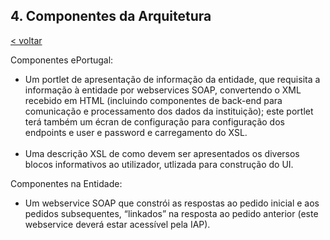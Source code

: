 ## 4.	Componentes da Arquitetura

[< voltar](https://amagovpt.github.io/ePortugal/area-reservada/)

Componentes ePortugal:
-	Um portlet de apresentação de informação da entidade, que requisita a informação à entidade por webservices SOAP, convertendo o XML recebido em HTML (incluindo componentes de back-end para comunicação e processamento dos dados da instituição); este portlet terá também um écran de configuração para configuração dos endpoints e user e password e carregamento do XSL. <br><br>
-	Uma descrição XSL de como devem ser apresentados os diversos blocos informativos ao utilizador, utlizada para construção do UI. 

Componentes na Entidade:
-	Um webservice SOAP que constrói as respostas ao pedido inicial e aos pedidos subsequentes, “linkados” na resposta ao pedido anterior (este webservice deverá estar acessível pela IAP).


